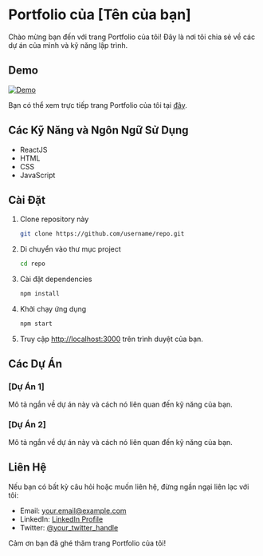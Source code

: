 # Portfolio của [Tên của bạn]

Chào mừng bạn đến với trang Portfolio của tôi! Đây là nơi tôi chia sẻ về các dự án của mình và kỹ năng lập trình. 

## Demo
[![Demo](https://link-to-your-demo.com)](https://link-to-your-demo.com)

Bạn có thể xem trực tiếp trang Portfolio của tôi tại [đây](https://link-to-your-portfolio.com).

## Các Kỹ Năng và Ngôn Ngữ Sử Dụng
- ReactJS
- HTML
- CSS
- JavaScript

## Cài Đặt

1. Clone repository này
    ```bash
    git clone https://github.com/username/repo.git
    ```
2. Di chuyển vào thư mục project
    ```bash
    cd repo
    ```
3. Cài đặt dependencies
    ```bash
    npm install
    ```
4. Khởi chạy ứng dụng
    ```bash
    npm start
    ```
5. Truy cập [http://localhost:3000](http://localhost:3000) trên trình duyệt của bạn.

## Các Dự Án

### [Dự Án 1]
Mô tả ngắn về dự án này và cách nó liên quan đến kỹ năng của bạn.

### [Dự Án 2]
Mô tả ngắn về dự án này và cách nó liên quan đến kỹ năng của bạn.

## Liên Hệ

Nếu bạn có bất kỳ câu hỏi hoặc muốn liên hệ, đừng ngần ngại liên lạc với tôi:

- Email: your.email@example.com
- LinkedIn: [LinkedIn Profile](https://www.linkedin.com/in/your-username/)
- Twitter: [@your_twitter_handle](https://twitter.com/your_twitter_handle)

Cảm ơn bạn đã ghé thăm trang Portfolio của tôi!
